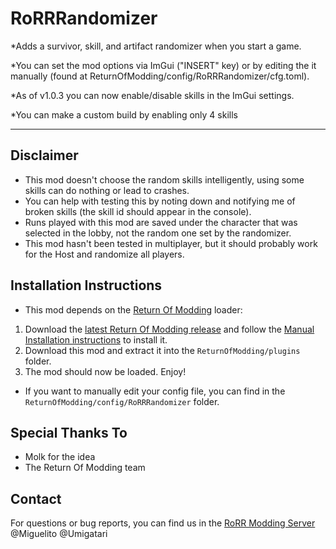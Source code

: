 # RoRRRandomizer
*Adds a survivor, skill, and artifact randomizer when you start a game.

*You can set the mod options via ImGui ("INSERT" key) or by editing the it manually (found at ReturnOfModding/config/RoRRRandomizer/cfg.toml).

*As of v1.0.3 you can now enable/disable skills in the ImGui settings. 

*You can make a custom build by enabling only 4 skills

---

## Disclaimer
* This mod doesn't choose the random skills intelligently, using some skills can do nothing or lead to crashes.
* You can help with testing this by noting down and notifying me of broken skills (the skill id should appear in the console).
* Runs played with this mod are saved under the character that was selected in the lobby, not the random one set by the randomizer.
* This mod hasn't been tested in multiplayer, but it should probably work for the Host and randomize all players.

## Installation Instructions

* This mod depends on the [Return Of Modding](https://github.com/return-of-modding/ReturnOfModding) loader:
1. Download the [latest Return Of Modding release](https://github.com/return-of-modding/ReturnOfModding/releases) and follow the [Manual Installation instructions](https://github.com/return-of-modding/ReturnOfModding#manual-installation) to install it.
2. Download this mod and extract it into the `ReturnOfModding/plugins` folder.
3. The mod should now be loaded. Enjoy!

* If you want to manually edit your config file, you can find in the `ReturnOfModding/config/RoRRRandomizer` folder.
  
## Special Thanks To
* Molk for the idea
* The Return Of Modding team

## Contact
For questions or bug reports, you can find us in the [RoRR Modding Server](https://discord.gg/VjS57cszMq) @Miguelito @Umigatari

